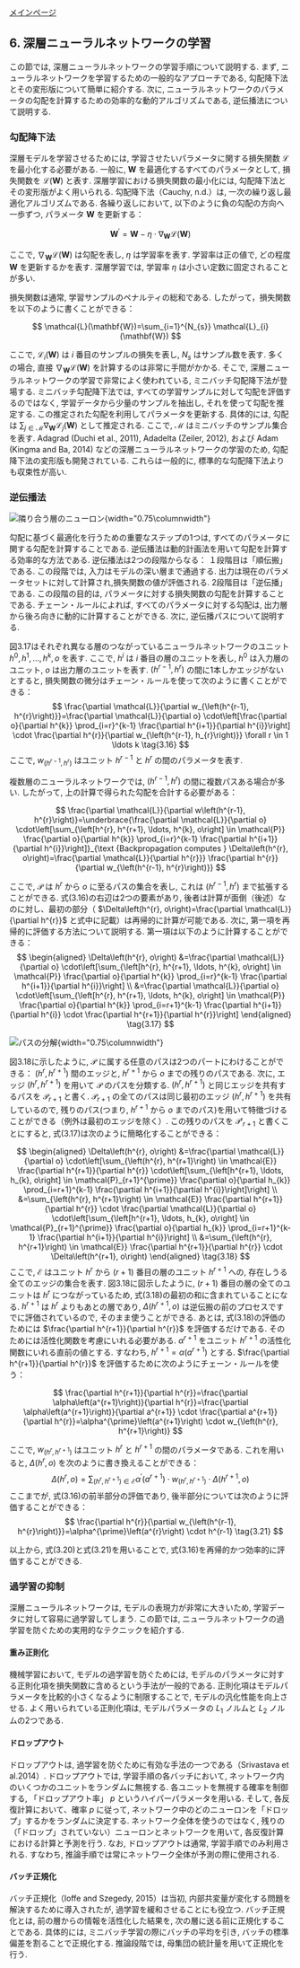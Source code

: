 [メインページ](../../index.markdown)
## 6. 深層ニューラルネットワークの学習

この節では, 深層ニューラルネットワークの学習手順について説明する. まず,
ニューラルネットワークを学習するための一般的なアプローチである,
勾配降下法とその変形版について簡単に紹介する. 次に,
ニューラルネットワークのパラメータの勾配を計算するための効率的な動的アルゴリズムである,
逆伝播法について説明する.

### 勾配降下法

深層モデルを学習させるためには,
学習させたいパラメータに関する損失関数 $\mathcal{L}$ を最小化する必要がある.
一般に,  $\mathbf{W}$ を最適化するすべてのパラメータとして,
損失関数を $\mathcal{L}(\mathbf{W})$ と表す.
深層学習における損失関数の最小化には,
勾配降下法とその変形版がよく用いられる. 勾配降下法（Cauchy, n.d.）は,
一次の繰り返し最適化アルゴリズムである. 各繰り返しにおいて,
以下のように負の勾配の方向へ一歩ずつ, パラメータ $\mathbf{W}$ を更新する：
 

$$ \mathbf{W}^{\prime}=\mathbf{W}-\eta \cdot \nabla_{\mathbf{W}} \mathcal{L}(\mathbf{W}) $$

 
ここで, $\nabla_{\mathbf{W}} \mathcal{L}(\mathbf{W})$ は勾配を表し,
 $\eta$ は学習率を表す. 学習率は正の値で,
どの程度 $\mathbf{W}$ を更新するかを表す. 深層学習では,
学習率 $\eta$ は小さい定数に固定されることが多い.

損失関数は通常, 学習サンプルのペナルティの総和である.
したがって，損失関数を以下のように書くことができる：
 

$$ \mathcal{L}(\mathbf{W})=\sum_{i=1}^{N_{s}} \mathcal{L}_{i}(\mathbf{W}) $$

 
ここで,  $\mathcal{L}_{i}(\mathbf{W})$ は $i$ 番目のサンプルの損失を表し,
 $N_s$ はサンプル数を表す. 多くの場合,
直接 $\nabla_{\mathbf{W}} \mathcal{L}(\mathbf{W})$ を計算するのは非常に手間がかかる.
そこで, 深層ニューラルネットワークの学習で非常によく使われている,
ミニバッチ勾配降下法が登場する. ミニバッチ勾配降下法では,
すべての学習サンプルに対して勾配を評価するのではなく,
学習データから少量のサンプルを抽出し, それを使って勾配を推定する.
この推定された勾配を利用してパラメータを更新する. 具体的には,
勾配は $\sum_{j \in \mathcal{M}} \nabla_{\mathbf{W}} \mathcal{L}_{j}(\mathbf{W})$ として推定される.
ここで, $\mathcal{M}$ はミニバッチのサンプル集合を表す. Adagrad (Duchi et
al., 2011), Adadelta (Zeiler, 2012), および Adam (Kingma and Ba, 2014)
などの深層ニューラルネットワークの学習のため,
勾配降下法の変形版も開発されている. これらは一般的に,
標準的な勾配降下法よりも収束性が高い.

### 逆伝播法

![隣り合う層のニューロン](chapters/chap3/fig/fig3_17.png){width="0.75\\columnwidth"}

勾配に基づく最適化を行うための重要なステップの1つは,
すべてのパラメータに関する勾配を計算することである.
逆伝播法は動的計画法を用いて勾配を計算する効率的な方法である.
逆伝播法は2つの段階からなる： １段階目は「順伝搬」である. この段階では,
入力はモデルの深い層まで通過する.
出力は現在のパラメータセットに対して計算され,損失関数の値が評価される.
2段階目は「逆伝播」である. この段階の目的は,
パラメータに対する損失関数の勾配を計算することである.
チェーン・ルールによれば, すべてのパラメータに対する勾配は,
出力層から後ろ向きに動的に計算することができる. 次に,
逆伝播パスについて説明する.

図3.17はそれぞれ異なる層のつながっているニューラルネットワークのユニット $h^{0}, h^{1}, \ldots, h^{k}, o$ を表す.
ここで,  $h^i$ は $i$ 番目の層のユニットを表し,  $h^0$ は入力層のユニット,
 $o$ は出力層のユニットを表す.
 $\left(h^{r-1}, h^{r}\right)$ の間に1本しかエッジがないとすると,
損失関数の微分はチェーン・ルールを使って次のように書くことができる：
 $$ \frac{\partial \mathcal{L}}{\partial w_{\left(h^{r-1}, h^{r}\right)}}=\frac{\partial \mathcal{L}}{\partial o} \cdot\left[\frac{\partial o}{\partial h^{k}} \prod_{i=r}^{k-1} \frac{\partial h^{i+1}}{\partial h^{i}}\right] \cdot \frac{\partial h^{r}}{\partial w_{\left(h^{r-1}, h_{r}\right)}} \forall r \in 1 \ldots k
    \tag{3.16} $$ 
ここで, $w_{\left(h^{r-1}, h^{r}\right)}$ はユニット $h^{r-1}$ と $h^r$ の間のパラメータを表す.

複数層のニューラルネットワークでは,
 $\left(h^{r-1}, h^{r}\right)$ の間に複数パスある場合が多い. したがって,
上の計算で得られた勾配を合計する必要がある：
 

$$ \frac{\partial \mathcal{L}}{\partial w\left(h^{r-1}, h^{r}\right)}=\underbrace{\frac{\partial \mathcal{L}}{\partial o} \cdot\left[\sum_{\left[h^{r}, h^{r+1}, \ldots, h^{k}, o\right] \in \mathcal{P}} \frac{\partial o}{\partial h^{k}} \prod_{i=r}^{k-1} \frac{\partial h^{i+1}}{\partial h^{i}}\right]}_{\text {Backpropagation computes } \Delta\left(h^{r}, o\right)=\frac{\partial \mathcal{L}}{\partial h^{r}}} \frac{\partial h^{r}}{\partial w_{\left(h^{r-1}, h^{r}\right)}} $$

 
ここで,  $\mathcal{P}$ は $h^r$ から $o$ に至るパスの集合を表し,
これは $\left(h^{r-1}, h^{r}\right)$ まで拡張することができる.
式(3.16)の右辺は2つの要素があり,
後者は計算が面倒（後述）なのに対し、最初の部分（ $\Delta\left(h^{r}, o\right)=\frac{\partial \mathcal{L}}{\partial h^{r}}$ と式中に記載）は再帰的に計算が可能である.
次に, 第一項を再帰的に評価する方法について説明する.
第一項は以下のように計算することができる：  $$ \begin{aligned} 
    \Delta\left(h^{r}, o\right) &=\frac{\partial \mathcal{L}}{\partial o} \cdot\left[\sum_{\left[h^{r}, h^{r+1}, \ldots, h^{k}, o\right] \in \mathcal{P}} \frac{\partial o}{\partial h^{k}} \prod_{i=r}^{k-1} \frac{\partial h^{i+1}}{\partial h^{i}}\right] \\ &=\frac{\partial \mathcal{L}}{\partial o} \cdot\left[\sum_{\left[h^{r}, h^{r+1}, \ldots, h^{k}, o\right] \in \mathcal{P}} \frac{\partial o}{\partial h^{k}} \prod_{i=r+1}^{k-1} \frac{\partial h^{i+1}}{\partial h^{i}} \cdot \frac{\partial h^{r+1}}{\partial h^{r}}\right] 
    \end{aligned}
    \tag{3.17} $$ 

![パスの分解](chapters/chap3/fig/fig3_18.png){width="0.75\\columnwidth"}

図3.18に示したように,
 $\mathcal{P}$ に属する任意のパスは2つのパートにわけることができる：
 $\left(h^{r}, h^{r+1}\right)$ 間のエッジと,
 $h^{r+1}$ から $o$ までの残りのパスである. 次に,
エッジ $\left(h^{r}, h^{r+1}\right)$ を用いて $\mathcal{P}$ のパスを分類する.
 $\left(h^{r}, h^{r+1}\right)$ と同じエッジを共有するパスを $\mathcal{P}_{r+1}$ と書く.
 $\mathcal{P}_{r+1}$ の全てのパスは同じ最初のエッジ $\left(h^{r}, h^{r+1}\right)$ を共有しているので,
残りのパス(つまり,
 $h^{r+1}$ から $o$ までのパス)を用いて特徴づけることができる（例外は最初のエッジを除く）.
この残りのパスを $\mathcal{P}'_{r+1}$ と書くことにすると,
式(3.17)は次のように簡略化することができる：

 $$ \begin{aligned} \Delta\left(h^{r}, o\right) &=\frac{\partial \mathcal{L}}{\partial o} \cdot\left[\sum_{\left(h^{r}, h^{r+1}\right) \in \mathcal{E}} \frac{\partial h^{r+1}}{\partial h^{r}} \cdot\left[\sum_{\left[h^{r+1}, \ldots, h_{k}, o\right] \in \mathcal{P}_{r+1}^{\prime}} \frac{\partial o}{\partial h_{k}} \prod_{i=r+1}^{k-1} \frac{\partial h^{i+1}}{\partial h^{i}}\right]\right] \\ &=\sum_{\left(h^{r}, h^{r+1}\right) \in \mathcal{E}} \frac{\partial h^{r+1}}{\partial h^{r}} \cdot \frac{\partial \mathcal{L}}{\partial o} \cdot\left[\sum_{\left[h^{r+1}, \ldots, h_{k}, o\right] \in \mathcal{P}_{r+1}^{\prime}} \frac{\partial o}{\partial h_{k}} \prod_{i=r+1}^{k-1} \frac{\partial h^{i+1}}{\partial h^{i}}\right] \\ &=\sum_{\left(h^{r}, h^{r+1}\right) \in \mathcal{E}} \frac{\partial h^{r+1}}{\partial h^{r}} \cdot \Delta\left(h^{r+1}, o\right) \end{aligned}
    \tag{3.18} $$  ここで,
 $\mathcal{E}$ はユニット $h^r$ から $(r+1)$ 番目の層のユニット $h^{r+1}$ への,
存在しうる全てのエッジの集合を表す. 図3.18に図示したように,
 $(r+1)$ 番目の層の全てのユニットは $h^r$ につながっているため,
式(3.18)の最初の和に含まれていることになる.
 $h^{r+1}$ は $h^{r}$ よりもあとの層であり,
 $\Delta\left(h^{r+1}, o\right)$ は逆伝搬の前のプロセスですでに評価されているので,
そのまま使うことができる. あとは,
式(3.18)の評価のためには $\frac{\partial h^{r+1}}{\partial h^{r}}$ を評価するだけである.
そのためには活性化関数を考慮にいれる必要がある.
 $\alpha^{r+1}$ をユニット $h^{r+1}$ の活性化関数にいれる直前の値とする.
すなわち,  $h^{r+1}=\alpha\left(a^{r+1}\right)$ とする.
 $\frac{\partial h^{r+1}}{\partial h^{r}}$ を評価するために次のようにチェーン・ルールを使う：
 

$$ \frac{\partial h^{r+1}}{\partial h^{r}}=\frac{\partial \alpha\left(a^{r+1}\right)}{\partial h^{r}}=\frac{\partial \alpha\left(a^{r+1}\right)}{\partial a^{r+1}} \cdot \frac{\partial a^{r+1}}{\partial h^{r}}=\alpha^{\prime}\left(a^{r+1}\right) \cdot w_{\left(h^{r}, h^{r+1}\right)} $$

 
ここで,
 $w_{\left(h^{r}, h^{r+1}\right)}$ はユニット $h^r$ と $h^{r+1}$ の間のパラメータである.
これを用いると,
 $\Delta\left(h^{r}, o\right)$ を次のように書き換えることができる：
 $$ \Delta\left(h^{r}, o\right)=\sum_{\left(h^{r}, h^{r+1}\right) \in \mathcal{E}} \alpha^{\prime}\left(a^{r+1}\right) \cdot w_{\left(h^{r}, h^{r+1}\right)} \cdot \Delta\left(h^{r+1}, o\right)
    \tag{3.20} $$  ここまでが, 式(3.16)の前半部分の評価であり,
後半部分については次のように評価することができる：
 $$ \frac{\partial h^{r}}{\partial w_{\left(h^{r-1}, h^{r}\right)}}=\alpha^{\prime}\left(a^{r}\right) \cdot h^{r-1}
    \tag{3.21} $$ 

以上から, 式(3.20)と式(3.21)を用いることで,
式(3.16)を再帰的かつ効率的に評価することができる.

### 過学習の抑制

深層ニューラルネットワークは, モデルの表現力が非常に大きいため,
学習データに対して容易に過学習してしまう. この節では,
ニューラルネットワークの過学習を防ぐための実用的なテクニックを紹介する.

#### 重み正則化

機械学習において, モデルの過学習を防ぐためには,
モデルのパラメータに対する正則化項を損失関数に含めるという手法が一般的である.
正則化項はモデルパラメータを比較的小さくなるように制限することで,
モデルの汎化性能を向上させる. よく用いられている正則化項は,
モデルパラメータの $L_1$ ノルムと $L_2$ ノルムの2つである.

#### ドロップアウト

ドロップアウトは, 過学習を防ぐために有効な手法の一つである（Srivastava
et al.2014）. ドロップアウトでは, 学習手順の各バッチにおいて,
ネットワーク内のいくつかのユニットをランダムに無視する.
各ユニットを無視する確率を制御する,
「ドロップアウト率」 $p$ というハイパーパラメータを用いる. そして,
各反復計算において、確率 $p$ に従って,
ネットワーク中のどのニューロンを「ドロップ」するかをランダムに決定する.
ネットワーク全体を使うのではなく,
残りの（「ドロップ」されていない）ニューロンとネットワークを用いて,
各反復計算における計算と予測を行う. なお, ドロップアウトは通常,
学習手順でのみ利用される. すなわち,
推論手順では常にネットワーク全体が予測の際に使用される.

#### バッチ正規化

バッチ正規化（Ioffe and Szegedy, 2015）は当初,
内部共変量が変化する問題を解決するために導入されたが,
過学習を緩和させることにも役立つ. バッチ正規化とは,
前の層からの情報を活性化した結果を,
次の層に送る前に正規化することである. 具体的には,
ミニバッチ学習の際にバッチの平均を引き,
バッチの標準偏差を割ることで正規化する. 推論段階では,
母集団の統計量を用いて正規化を行う.

